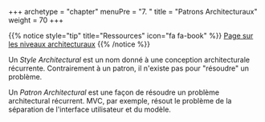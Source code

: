 +++
archetype = "chapter"
menuPre = "7. "
title = "Patrons Architecturaux"
weight = 70
+++

{{% notice style="tip" title="Ressources" icon="fa fa-book" %}}
[Page sur les niveaux architecturaux](../software_architecture/levels/)
{{% /notice %}}

Un _Style Architectural_ est un nom donné à une conception architecturale récurrente. Contrairement à un patron, il n'existe pas pour "résoudre" un problème.

Un _Patron Architectural_ est une façon de résoudre un problème architectural récurrent. MVC, par exemple, résout le problème de la séparation de l'interface utilisateur et du modèle.
